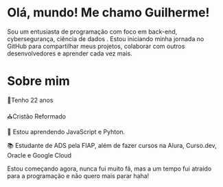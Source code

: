 # Olá, mundo! Me chamo Guilherme!

Sou um entusiasta de programação com foco em back-end, cybersegurança, ciência de dados . Estou iniciando minha jornada no GitHub para compartilhar meus projetos, colaborar com outros desenvolvedores e aprender cada vez mais.

# Sobre mim

🎂Tenho 22 anos

⛪Cristão Reformado

🌱 Estou aprendendo JavaScript e Pyhton.

📚 Estudante de ADS pela FIAP, além de fazer cursos na Alura, Curso.dev, Oracle e Google Cloud

Estou começando agora, nunca fui muito fã, mas a um tempo fui atraído para a programação e não quero mais parar haha!
